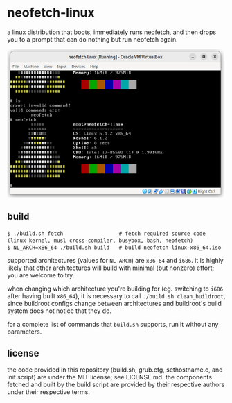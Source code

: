 # neofetch-linux

a linux distribution that boots, immediately runs neofetch, and then drops you to a prompt that can do nothing but run neofetch again.

<img src="screenshot.png" width="500" alt="a screenshot of neofetch linux, which shows a partially obscured neofetch output followed by a shell prompt. running ls in the shell prompt results in an invalid command message, with the list of valid commands helpfully listed (neofetch). running neofetch displays neofetch output again.">

## build

```
$ ./build.sh fetch                  # fetch required source code (linux kernel, musl cross-compiler, busybox, bash, neofetch)
$ NL_ARCH=x86_64 ./build.sh build   # build neofetch-linux-x86_64.iso
```

supported architectures (values for `NL_ARCH`) are `x86_64` and `i686`. it is highly likely that other architectures will build with minimal (but nonzero) effort; you are welcome to try.

when changing which architecture you're building for (eg. switching to `i686` after having built `x86_64`), it is necessary to call `./build.sh clean_buildroot`, since buildroot configs change between architectures and buildroot's build system does not notice that they do.

for a complete list of commands that `build.sh` supports, run it without any parameters.

## license

the code provided in this repository (build.sh, grub.cfg, sethostname.c, and init script) are under the MIT license; see LICENSE.md. the components fetched and built by the build script are provided by their respective authors under their respective terms.
